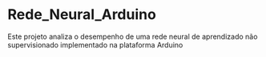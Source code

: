 # Rede_Neural_Arduino
Este projeto analiza o desempenho de uma rede neural de aprendizado não supervisionado implementado na plataforma Arduino

